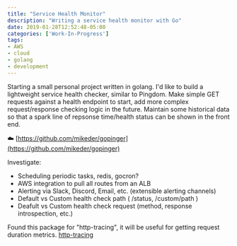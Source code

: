 ```yaml
---
title: "Service Health Monitor"
description: "Writing a service health monitor with Go"
date: 2019-01-28T12:52:48-05:00
categories: ['Work-In-Progress']
tags:
- AWS
- cloud
- golang
- development
---
```


Starting a small personal project written in golang. I'd like to build a lightweight
 service health checker, similar to Pingdom. Make simple GET requests against a health
 endpoint to start, add more complex request/response checking logic in the future.
Maintain some historical data so that a spark line of repsonse time/health status can be
 shown in the front end.

:cloud: [https://github.com/mikeder/gopinger](https://github.com/mikeder/gopinger)

 <!--more-->
Investigate:

- Scheduling periodic tasks, redis, gocron?
- AWS integration to pull all routes from an ALB
- Alerting via Slack, Discord, Email, etc. (extensible alerting channels)
- Default vs Custom health check path ( /status, /custom/path )
- Deafult vs Custom health check request (method, response introspection, etc.)

Found this package for "http-tracing", it will be useful for getting request duration metrics.
[http-tracing](https://medium.com/@deeeet/trancing-http-request-latency-in-golang-65b2463f548c)
